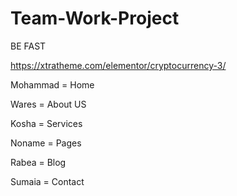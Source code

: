 # Team-Work-Project
BE FAST

<!-- ----------- link of project----------------- -->

https://xtratheme.com/elementor/cryptocurrency-3/


Mohammad = Home

Wares = About US

Kosha = Services

Noname = Pages

Rabea = Blog

Sumaia =  Contact

